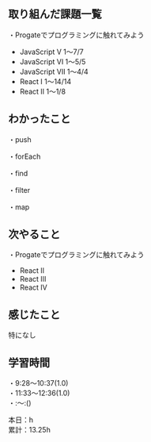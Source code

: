 ## 取り組んだ課題一覧
・Progateでプログラミングに触れてみよう
- JavaScript V 1〜7/7
- JavaScript VI 1〜5/5
- JavaScript VII 1〜4/4
- React I 1〜14/14
- React II 1〜1/8

## わかったこと　　
・push

・forEach

・find

・filter

・map

## 次やること　　
・Progateでプログラミングに触れてみよう 
- React II
- React III
- React IV

## 感じたこと
特になし

## 学習時間
・9:28〜10:37(1.0)  
・11:33〜12:36(1.0)  
・:〜:()  

本日：h  
累計：13.25h


